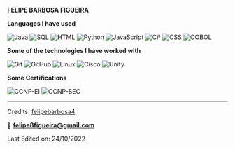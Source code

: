 **FELIPE BARBOSA FIGUEIRA**



**Languages I have used**

![Java](https://img.shields.io/badge/-Java-000000?style=flat&logo=Java)
![SQL](https://img.shields.io/badge/-SQL-000000?style=flat&logo=MySQL)
![HTML](https://img.shields.io/badge/-HTML-000000?style=flat&logo=HTML)
![Python](https://img.shields.io/badge/-python-000000?style=flat&logo=python)
![JavaScript](https://img.shields.io/badge/-javascript-000000?style=flat&logo=javascript)
![C#](https://img.shields.io/badge/-Csharp-000000?style=flat&logo=Csharp)
![CSS](https://img.shields.io/badge/-CSS-000000?style=flat&logo=CSS)
![COBOL](https://img.shields.io/badge/-COBOL-000000?style=flat&logo=COBOL)

**Some of the technologies I have worked with**

![Git](https://img.shields.io/badge/-Git-000000?style=flat&logo=git&logoColor=F05032)
![GitHub](https://img.shields.io/badge/-GitHub-000000?style=flat&logo=github&logoColor=FFFFFF)
![Linux](https://img.shields.io/badge/-Linux-000000?style=flat&logo=linux&logoColor=FCC624)
![Cisco](https://img.shields.io/badge/-TCP/IP-000000?style=flat&logo=cisco&logoColor=white)
![Unity](https://img.shields.io/badge/unity-%23000000.svg?style=flat&logo=unity&logoColor=white)

**Some Certifications**

![CCNP-EI](https://img.shields.io/badge/-CCNP_EI-000000?style=flat&logo=cisco&logoColor=white)
![CCNP-SEC](https://img.shields.io/badge/-CCNP_SEC-000000?style=flat&logo=cisco&logoColor=white)


-------
Credits: [felipebarbosa4](https://github.com/felipebarbosa4)

📧 **felipe8figueira@gmail.com**

Last Edited on: 24/10/2022
